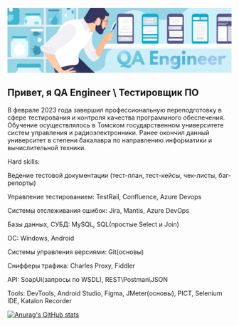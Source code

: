 ![Header](https://github.com/AlexanderMasanov/alexandermasanov/blob/main/header.png)

## Привет, я QA Engineer \ Тестировщик ПО

В феврале 2023 года завершил профессиональную переподготовку в сфере тестирования и контроля качества программного обеспечения.
Обучение осуществлялось в Томском государственном университете систем управления и радиоэлектронники.
Ранее окончил данный университет в степени бакалавра по направлению информатики и вычислительной техники.

Hard skills:

Ведение тестовой документации (тест-план, тест-кейсы, чек-листы, баг-репорты)

Управление тестированием: TestRail, Confluence, Azure Devops

Системы отслеживания ошибок: Jira, Mantis, Azure DevOps

Базы данных, СУБД: MySQL, SQL(простые Select и Join)

OC: Windows, Android

Системы управления версиями: Git(основы)

Снифферы трафика: Charles Proxy, Fiddler

API: SoapUi(запросы по WSDL), REST\Postman\JSON

Tools: DevTools, Android Studio, Figma, JMeter(основы), PICT, Selenium IDE, Katalon Recorder

[![Anurag's GitHub stats](https://github-readme-stats.vercel.app/api?username=alexandermasanov&show_icons=true&theme=radical)](https://github.com/anuraghazra/github-readme-stats)